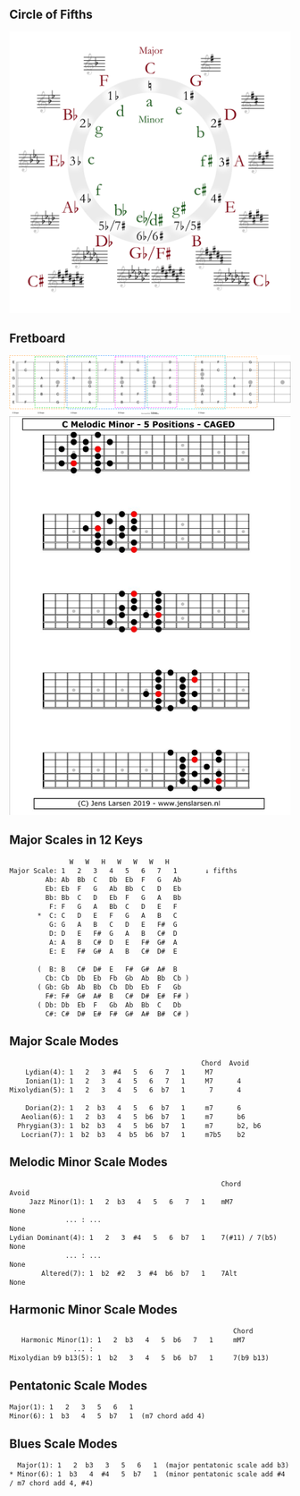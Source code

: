 ## Circle of Fifths
<div align=center><img src=./images/circle_of_fifths.svg></div>

## Fretboard
![C Major Scales](./images/fretboard.drawio.svg)
![C Melodic Minor 5 Positions](./images/c_melodic_minor_5_positions.jpg)

## Major Scales in 12 Keys
```
               W   W   H   W   W   W   H     
Major Scale: 1   2   3   4   5   6   7   1       ↓ fifths
         Ab: Ab  Bb  C   Db  Eb  F   G   Ab
         Eb: Eb  F   G   Ab  Bb  C   D   Eb
         Bb: Bb  C   D   Eb  F   G   A   Bb
          F: F   G   A   Bb  C   D   E   F
       *  C: C   D   E   F   G   A   B   C
          G: G   A   B   C   D   E   F#  G
          D: D   E   F#  G   A   B   C#  D
          A: A   B   C#  D   E   F#  G#  A
          E: E   F#  G#  A   B   C#  D#  E
          
       (  B: B   C#  D#  E   F#  G#  A#  B
         Cb: Cb  Db  Eb  Fb  Gb  Ab  Bb  Cb )
       ( Gb: Gb  Ab  Bb  Cb  Db  Eb  F   Gb
         F#: F#  G#  A#  B   C#  D#  E#  F# )
       ( Db: Db  Eb  F   Gb  Ab  Bb  C   Db
         C#: C#  D#  E#  F#  G#  A#  B#  C# )
```

## Major Scale Modes
```
                                                Chord  Avoid
    Lydian(4): 1   2   3  #4   5   6   7   1     M7     
    Ionian(1): 1   2   3   4   5   6   7   1     M7      4
Mixolydian(5): 1   2   3   4   5   6  b7   1      7      4

    Dorian(2): 1   2  b3   4   5   6  b7   1     m7      6
   Aeolian(6): 1   2  b3   4   5  b6  b7   1     m7      b6
  Phrygian(3): 1  b2  b3   4   5  b6  b7   1     m7      b2, b6
   Locrian(7): 1  b2  b3   4  b5  b6  b7   1     m7b5    b2
```

## Melodic Minor Scale Modes
```
                                                     Chord              Avoid
     Jazz Minor(1): 1   2  b3   4   5   6   7   1    mM7                None
              ... : ...                                                 None
Lydian Dominant(4): 1   2   3  #4   5   6  b7   1    7(#11) / 7(b5)     None
              ... : ...                                                 None
        Altered(7): 1  b2  #2   3  #4  b6  b7   1    7Alt               None
```

## Harmonic Minor Scale Modes
```
                                                        Chord
   Harmonic Minor(1): 1   2  b3   4   5  b6   7   1     mM7
                ... :
Mixolydian b9 b13(5): 1  b2   3   4   5  b6  b7   1     7(b9 b13)
```

## Pentatonic Scale Modes
```
Major(1): 1   2   3   5   6   1
Minor(6): 1  b3   4   5  b7   1  (m7 chord add 4)
```

## Blues Scale Modes
```
  Major(1): 1   2  b3   3   5   6   1  (major pentatonic scale add b3)
* Minor(6): 1  b3   4  #4   5  b7   1  (minor pentatonic scale add #4 / m7 chord add 4, #4)
```
